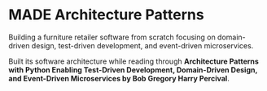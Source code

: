 # MADE Architecture Patterns

Building a furniture retailer software from scratch focusing on domain-driven design, test-driven development, and event-driven microservices. 

Built its software architecture while reading through **Architecture Patterns with Python Enabling Test-Driven Development, Domain-Driven Design, and Event-Driven Microservices by Bob Gregory Harry Percival**.
